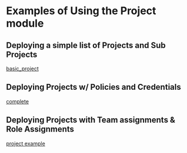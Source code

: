 # Examples of Using the Project module

## Deploying a simple list of Projects and Sub Projects
[basic_project](basic_project/README.md)

## Deploying Projects w/ Policies and Credentials
[complete](complete/README.md)

## Deploying Projects with Team assignments & Role Assignments
[project example](project_w_role_assignments/README.md)
